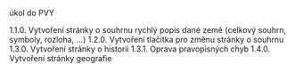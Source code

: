 úkol do PVY

1.1.0.
	Vytvoření stránky o souhrnu
		rychlý popis dané země (celkový souhrn, symboly, rozloha, ...)
1.2.0.
	Vytvoření tlačítka pro změnu stránky o souhrnu
1.3.0.
	Vytvoření stránky o historii
1.3.1.
	Oprava pravopisných chyb
1.4.0.
	Vytvoření stránky geografie
